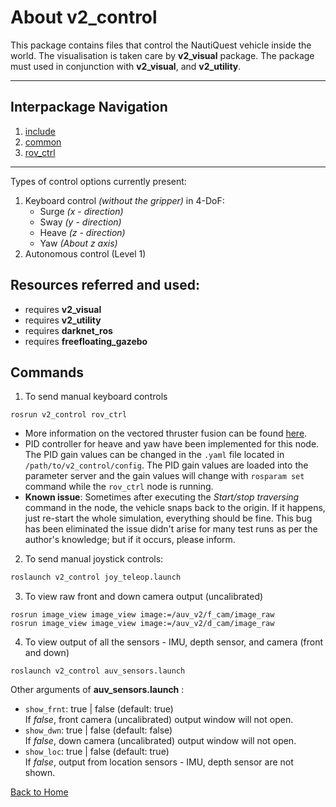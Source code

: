 # About v2_control
This package contains files that control the NautiQuest vehicle inside the world. The visualisation is taken care by **v2_visual** package. The package must used in conjunction with **v2_visual**, and **v2_utility**.

---
## Interpackage Navigation
1. [include](../v2_control/include/README.md)
2. [common](../v2_control/src/common/README.md)
3. [rov_ctrl](../v2_control/src/rov_ctrl/README.md)
---

Types of control options currently present:
1. Keyboard control *(without the gripper)* in 4-DoF:
   * Surge 	*(x - direction)*
   * Sway 	*(y - direction)*
   * Heave 	*(z - direction)*
   * Yaw 	 *(About z axis)* 
2. Autonomous control (Level 1)

## Resources referred and used:
* requires **v2_visual**
* requires **v2_utility**
* requires **darknet_ros**
* requires **freefloating_gazebo**

## Commands
1. To send manual keyboard controls
```
rosrun v2_control rov_ctrl
```
  - More information on the vectored thruster fusion can be found [here](./On-thruster-configuration.md).
  - PID controller for heave and yaw have been implemented for this node. The PID gain values can be changed in the `.yaml` file located in `/path/to/v2_control/config`. The PID gain values are loaded into the parameter server and the gain values will change with `rosparam set` command while the `rov_ctrl` node is running.
  - **Known issue**: Sometimes after executing the *Start/stop traversing* command in the node, the vehicle snaps back to the origin. If it happens, just re-start the whole simulation, everything should be fine. This bug has been eliminated the issue didn't arise for many test runs as per the author's knowledge; but if it occurs, please inform.
2. To send manual joystick controls:
```bash
roslaunch v2_control joy_teleop.launch
```
3. To view raw front and down camera output (uncalibrated)
```
rosrun image_view image_view image:=/auv_v2/f_cam/image_raw
rosrun image_view image_view image:=/auv_v2/d_cam/image_raw
```
4. To view output of all the sensors - IMU, depth sensor, and camera (front and down)
```
roslaunch v2_control auv_sensors.launch
```
Other arguments of  **auv_sensors.launch** :
- `show_frnt`: true | false (default: true)<br>
If _false_, front camera (uncalibrated) output window will not open.
- `show_dwn`: true | false (default: false)<br>
If _false_, down camera (uncalibrated) output window will not open.
- `show_loc`: true | false (default: true)<br>
If _false_, output from location sensors - IMU, depth sensor are not shown.

[Back to Home](./Home.md)